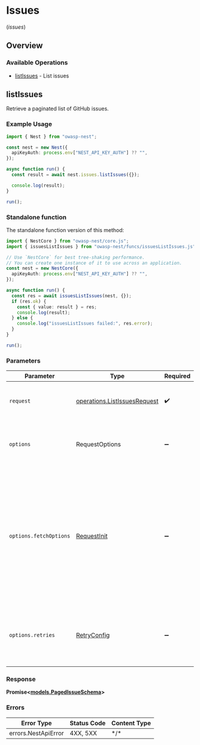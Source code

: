 # Issues
(*issues*)

## Overview

### Available Operations

* [listIssues](#listissues) - List issues

## listIssues

Retrieve a paginated list of GitHub issues.

### Example Usage

<!-- UsageSnippet language="typescript" operationID="list_issues" method="get" path="/api/v1/issues/" -->
```typescript
import { Nest } from "owasp-nest";

const nest = new Nest({
  apiKeyAuth: process.env["NEST_API_KEY_AUTH"] ?? "",
});

async function run() {
  const result = await nest.issues.listIssues({});

  console.log(result);
}

run();
```

### Standalone function

The standalone function version of this method:

```typescript
import { NestCore } from "owasp-nest/core.js";
import { issuesListIssues } from "owasp-nest/funcs/issuesListIssues.js";

// Use `NestCore` for best tree-shaking performance.
// You can create one instance of it to use across an application.
const nest = new NestCore({
  apiKeyAuth: process.env["NEST_API_KEY_AUTH"] ?? "",
});

async function run() {
  const res = await issuesListIssues(nest, {});
  if (res.ok) {
    const { value: result } = res;
    console.log(result);
  } else {
    console.log("issuesListIssues failed:", res.error);
  }
}

run();
```

### Parameters

| Parameter                                                                                                                                                                      | Type                                                                                                                                                                           | Required                                                                                                                                                                       | Description                                                                                                                                                                    |
| ------------------------------------------------------------------------------------------------------------------------------------------------------------------------------ | ------------------------------------------------------------------------------------------------------------------------------------------------------------------------------ | ------------------------------------------------------------------------------------------------------------------------------------------------------------------------------ | ------------------------------------------------------------------------------------------------------------------------------------------------------------------------------ |
| `request`                                                                                                                                                                      | [operations.ListIssuesRequest](../../models/operations/listissuesrequest.md)                                                                                                   | :heavy_check_mark:                                                                                                                                                             | The request object to use for the request.                                                                                                                                     |
| `options`                                                                                                                                                                      | RequestOptions                                                                                                                                                                 | :heavy_minus_sign:                                                                                                                                                             | Used to set various options for making HTTP requests.                                                                                                                          |
| `options.fetchOptions`                                                                                                                                                         | [RequestInit](https://developer.mozilla.org/en-US/docs/Web/API/Request/Request#options)                                                                                        | :heavy_minus_sign:                                                                                                                                                             | Options that are passed to the underlying HTTP request. This can be used to inject extra headers for examples. All `Request` options, except `method` and `body`, are allowed. |
| `options.retries`                                                                                                                                                              | [RetryConfig](../../lib/utils/retryconfig.md)                                                                                                                                  | :heavy_minus_sign:                                                                                                                                                             | Enables retrying HTTP requests under certain failure conditions.                                                                                                               |

### Response

**Promise\<[models.PagedIssueSchema](../../models/pagedissueschema.md)\>**

### Errors

| Error Type          | Status Code         | Content Type        |
| ------------------- | ------------------- | ------------------- |
| errors.NestApiError | 4XX, 5XX            | \*/\*               |